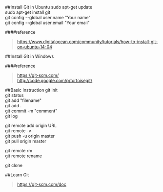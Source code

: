 ##Install Git in Ubuntu
sudo apt-get update <br>
sudo apt-get install git <br>
git config --global user.name "Your name" <br>
git config --global user.email "Your email" <br>

####reference
>https://www.digitalocean.com/community/tutorials/how-to-install-git-on-ubuntu-14-04

##Install Git in Windows

####reference
>https://git-scm.com/  
>http://code.google.com/p/tortoisegit/  


##Basic Instruction
git init <br>
git status <br>
git add "filename" <br>
git add .<br>
git commit -m "comment" <br>
git log <br>

git remote add origin URL <br>
git remote -v <br>
git push -u origin master <br>
git pull origin master <br>

git remote rm <name> <br>
git remote rename <origin> <new> <br>

git clone <name> <br>

##Learn Git
>https://git-scm.com/doc


